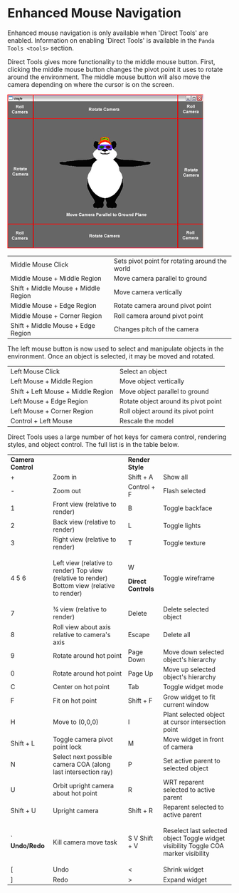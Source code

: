 # Enhanced Mouse Navigation

Enhanced mouse navigation is only available when 'Direct Tools' are
enabled. Information on enabling 'Direct Tools' is available in the
`Panda Tools <tools>` section.

Direct Tools gives more functionality to the middle mouse button. First,
clicking the middle mouse button changes the pivot point it uses to
rotate around the environment. The middle mouse button will also move
the camera depending on where the cursor is on the screen.

![image][]

|                                      |                                                |
|--------------------------------------|------------------------------------------------|
| Middle Mouse Click                   | Sets pivot point for rotating around the world |
| Middle Mouse + Middle Region         | Move camera parallel to ground                 |
| Shift + Middle Mouse + Middle Region | Move camera vertically                         |
| Middle Mouse + Edge Region           | Rotate camera around pivot point               |
| Middle Mouse + Corner Region         | Roll camera around pivot point                 |
| Shift + Middle Mouse + Edge Region   | Changes pitch of the camera                    |

The left mouse button is now used to select and manipulate objects in
the environment. Once an object is selected, it may be moved and
rotated.

|                                    |                                      |
|------------------------------------|--------------------------------------|
| Left Mouse Click                   | Select an object                     |
| Left Mouse + Middle Region         | Move object vertically               |
| Shift + Left Mouse + Middle Region | Move object parallel to ground       |
| Left Mouse + Edge Region           | Rotate object around its pivot point |
| Left Mouse + Corner Region         | Roll object around its pivot point   |
| Control + Left Mouse               | Rescale the model                    |

Direct Tools uses a large number of hot keys for camera control,
rendering styles, and object control. The full list is in the table
below.

<table>
<tbody>
<tr class="odd">
<td><strong>Camera Control</strong></td>
<td></td>
<td><strong>Render Style</strong></td>
<td></td>
</tr>
<tr class="even">
<td>+</td>
<td>Zoom in</td>
<td>Shift + A</td>
<td>Show all</td>
</tr>
<tr class="odd">
<td>-</td>
<td>Zoom out</td>
<td>Control + F</td>
<td>Flash selected</td>
</tr>
<tr class="even">
<td>1</td>
<td>Front view (relative to render)</td>
<td>B</td>
<td>Toggle backface</td>
</tr>
<tr class="odd">
<td>2</td>
<td>Back view (relative to render)</td>
<td>L</td>
<td>Toggle lights</td>
</tr>
<tr class="even">
<td>3</td>
<td>Right view (relative to render)</td>
<td>T</td>
<td>Toggle texture</td>
</tr>
<tr class="odd">
<td><p>4 5 6</p></td>
<td><p>Left view (relative to render) Top view (relative to render) Bottom view (relative to render)</p></td>
<td><p>W</p>
<p><strong>Direct Controls</strong></p></td>
<td><p>Toggle wireframe</p></td>
</tr>
<tr class="even">
<td>7</td>
<td>¾ view (relative to render)</td>
<td>Delete</td>
<td>Delete selected object</td>
</tr>
<tr class="odd">
<td>8</td>
<td>Roll view about axis relative to camera's axis</td>
<td>Escape</td>
<td>Delete all</td>
</tr>
<tr class="even">
<td>9</td>
<td>Rotate around hot point</td>
<td>Page Down</td>
<td>Move down selected object's hierarchy</td>
</tr>
<tr class="odd">
<td>0</td>
<td>Rotate around hot point</td>
<td>Page Up</td>
<td>Move up selected object's hierarchy</td>
</tr>
<tr class="even">
<td>C</td>
<td>Center on hot point</td>
<td>Tab</td>
<td>Toggle widget mode</td>
</tr>
<tr class="odd">
<td>F</td>
<td>Fit on hot point</td>
<td>Shift + F</td>
<td>Grow widget to fit current window</td>
</tr>
<tr class="even">
<td>H</td>
<td>Move to (0,0,0)</td>
<td>I</td>
<td>Plant selected object at cursor intersection point</td>
</tr>
<tr class="odd">
<td>Shift + L</td>
<td>Toggle camera pivot point lock</td>
<td>M</td>
<td>Move widget in front of camera</td>
</tr>
<tr class="even">
<td>N</td>
<td>Select next possible camera COA (along last intersection ray)</td>
<td>P</td>
<td>Set active parent to selected object</td>
</tr>
<tr class="odd">
<td>U</td>
<td>Orbit upright camera about hot point</td>
<td>R</td>
<td>WRT reparent selected to active parent</td>
</tr>
<tr class="even">
<td>Shift + U</td>
<td>Upright camera</td>
<td>Shift + R</td>
<td>Reparent selected to active parent</td>
</tr>
<tr class="odd">
<td><p>` <strong>Undo/Redo</strong></p></td>
<td><p>Kill camera move task</p></td>
<td><p>S V Shift + V</p></td>
<td><p>Reselect last selected object Toggle widget visibility Toggle COA marker visibility</p></td>
</tr>
<tr class="even">
<td>[</td>
<td>Undo</td>
<td>&lt;</td>
<td>Shrink widget</td>
</tr>
<tr class="odd">
<td>]</td>
<td>Redo</td>
<td>&gt;</td>
<td>Expand widget</td>
</tr>
</tbody>
</table>


  [image]: doc/directtools2.jpg
